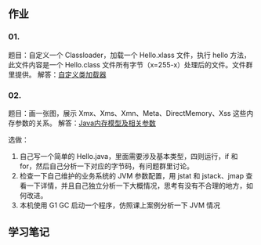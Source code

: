 ## 作业

### 01. 

题目：自定义一个 Classloader，加载一个 Hello.xlass 文件，执行 hello 方法，此文件内容是一个 Hello.class 文件所有字节（x=255-x）处理后的文件。文件群里提供。
解答：[自定义类加载器](com/prik/work01/MyClassLoader.java)

### 02. 

题目：画一张图，展示 Xmx、Xms、Xmn、Meta、DirectMemory、Xss 这些内存参数的关系。
解答：[Java内存模型及相关参数](com/prik/work01/Java内存模型及相关参数.jpg)

选做：
1. 自己写一个简单的 Hello.java，里面需要涉及基本类型，四则运行，if 和 for，然后自己分析一下对应的字节码，有问题群里讨论。
2. 检查一下自己维护的业务系统的 JVM 参数配置，用 jstat 和 jstack、jmap 查看一下详情，并且自己独立分析一下大概情况，思考有没有不合理的地方，如何改进。
3. 本机使用 G1 GC 启动一个程序，仿照课上案例分析一下 JVM 情况

## 学习笔记